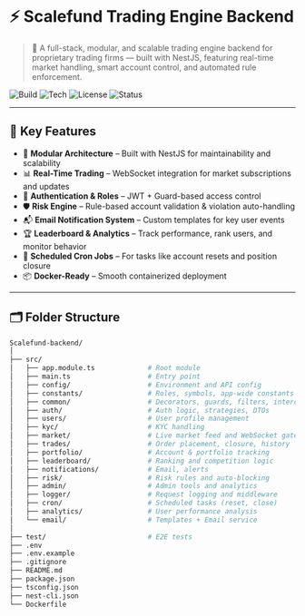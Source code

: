 # ⚡ Scalefund Trading Engine Backend

> 🏦 A full-stack, modular, and scalable trading engine backend for proprietary trading firms — built with NestJS, featuring real-time market handling, smart account control, and automated rule enforcement.

![Build](https://img.shields.io/badge/build-passing-brightgreen.svg)
![Tech](https://img.shields.io/badge/stack-NestJS%20%7C%20MongoDB%20%7C%20WebSocket-blueviolet)
![License](https://img.shields.io/badge/license-MIT-lightgrey)
![Status](https://img.shields.io/badge/stability-beta-orange)

---

## 🚀 Key Features

- 🧠 **Modular Architecture** – Built with NestJS for maintainability and scalability
- 📊 **Real-Time Trading** – WebSocket integration for market subscriptions and updates
- 🔐 **Authentication & Roles** – JWT + Guard-based access control
- 🛡️ **Risk Engine** – Rule-based account validation & violation auto-handling
- 📬 **Email Notification System** – Custom templates for key user events
- 🏆 **Leaderboard & Analytics** – Track performance, rank users, and monitor behavior
- 🔁 **Scheduled Cron Jobs** – For tasks like account resets and position closure
- 📦 **Docker-Ready** – Smooth containerized deployment

---

## 🗂️ Folder Structure

```bash
Scalefund-backend/
│
├── src/
│   ├── app.module.ts             # Root module
│   ├── main.ts                   # Entry point
│   ├── config/                   # Environment and API config
│   ├── constants/                # Roles, symbols, app-wide constants
│   ├── common/                   # Decorators, guards, filters, interceptors
│   ├── auth/                     # Auth logic, strategies, DTOs
│   ├── users/                    # User profile management
│   ├── kyc/                      # KYC handling
│   ├── market/                   # Live market feed and WebSocket gateway
│   ├── trades/                   # Order placement, closure, history
│   ├── portfolio/                # Account & portfolio tracking
│   ├── leaderboard/              # Ranking and competition logic
│   ├── notifications/            # Email, alerts
│   ├── risk/                     # Risk rules and auto-blocking
│   ├── admin/                    # Admin tools and analytics
│   ├── logger/                   # Request logging and middleware
│   ├── cron/                     # Scheduled tasks (reset, close)
│   ├── analytics/                # User performance analysis
│   └── email/                    # Templates + Email service
│
├── test/                         # E2E tests
├── .env
├── .env.example
├── .gitignore
├── README.md
├── package.json
├── tsconfig.json
├── nest-cli.json
└── Dockerfile